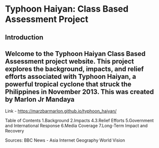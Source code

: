 # Typhoon Haiyan: Class Based Assessment Project
## Introduction
## Welcome to the Typhoon Haiyan Class Based Assessment project website. This project explores the background, impacts, and relief efforts associated with Typhoon Haiyan, a powerful tropical cyclone that struck the Philippines in November 2013. This was created by Marlon Jr Mandaya

Link - https://marzbarmarlon.github.io/typhoon_haiyan/

Table of Contents
1.Background
2.Impacts
4.3.Relief Efforts
5.Government and International Response
6.Media Coverage
7.Long-Term Impact and Recovery

Sources:
BBC News - Asia
Internet Geography
World Vision

